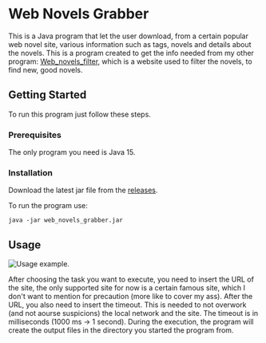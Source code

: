 # Web Novels Grabber
This is a Java program that let the user download, from a certain popular web novel site, various information such as tags, novels and details about the novels.
This is a program created to get the info needed from my other program: [Web_novels_filter](https://github.com/DeeJack/Web_Novel_Grabber/), which is a website used to filter the novels, to find new, good novels.

<!-- GETTING STARTED -->
## Getting Started

To run this program just follow these steps.

### Prerequisites

The only program you need is Java 15.

### Installation

Download the latest jar file from the [releases](https://github.com/DeeJack/Web_Novel_Grabber/releases).

To run the program use:

```
java -jar web_novels_grabber.jar
```

<!-- USAGE EXAMPLES -->
## Usage
![Usage example.](/readme/usage1.png "Usage.")

After choosing the task you want to execute, you need to insert the URL of the site, the only supported site for now is a certain famous site, which I don't want to mention for precaution (more like to cover my ass).
After the URL, you also need to insert the timeout. This is needed to not overwork (and not aourse suspicions) the local network and the site. The timeout is in milliseconds (1000 ms -> 1 second).
During the execution, the program will create the output files in the directory you started the program from.
